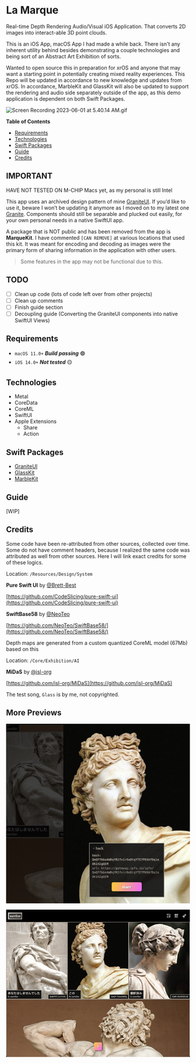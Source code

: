 # La Marque

Real-time Depth Rendering Audio/Visual iOS Application. That converts 2D images into interact-able 3D point clouds.

This is an iOS App, macOS App I had made a while back. There isn't any inherent utility behind besides demonstrating a couple technologies and being sort of an Abstract Art Exhibition of sorts.

Wanted to open source this in preparation for xrOS and anyone that may want a starting point in potentially creating mixed reality experiences. This Repo will be updated in accordance to new knowledge and updates from xrOS. In accordance, MarbleKit and GlassKit will also be updated to support the rendering and audio side separately outside of the app, as this demo application is dependent on both Swift Packages.

![Screen Recording 2023-06-01 at 5.40.14 AM.gif](README_Assets/Screen_Recording_2023-06-01_at_5.40.14_AM.gif)

**Table of Contents**
- [Requirements](#requirements)
- [Technologies](#technologies)
- [Swift Packages](#swift-packages)
- [Guide](#guide)
- [Credits](#credits)

## IMPORTANT

HAVE NOT TESTED ON M-CHIP Macs yet, as my personal is still Intel 

This app uses an archived design pattern of mine [GraniteUI](https://github.com/pexavc/graniteui). If you’d like to use it, beware I won’t be updating it anymore as I moved on to my latest one [Granite](https://github.com/pexavc/granite). Components should still be separable and plucked out easily, for your own personal needs in a native SwiftUI app.

A package that is NOT public and has been removed from the app is **MarqueKit**. I have commented `[CAN REMOVE]` at various locations that used this kit. It was meant for encoding and decoding as images were the primary form of sharing information in the application with other users.

> Some features in the app may not be functional due to this.
> 

## TODO
- [ ] Clean up code (lots of code left over from other projects)
- [ ] Clean up comments
- [ ] Finish guide section 
- [ ] Decoupling guide (Converting the GraniteUI components into native SwiftUI Views)

## Requirements

- `macOS 11.0+`  ***Build passing*** 🟢
- `iOS 14.0+`  ***Not tested*** 🟡

## Technologies

- Metal
- CoreData
- CoreML
- SwiftUI
- Apple Extensions
  - Share
  - Action

## Swift Packages

- [GraniteUI](https://github.com/pexavc/GraniteUI)
- [GlassKit](https://github.com/pexavc/GlassKit)
- [MarbleKit](https://github.com/pexavc/MarbleKit)

## Guide

[WIP]

## Credits

Some code have been re-attributed from other sources, collected over time. Some do not have comment headers, because I realized the same code was attributed as well from other sources. Here I will link exact credits for some of these logics.

Location: `/Resources/Design/System`

**Pure Swift UI** by [@Brett-Best](https://github.com/Brett-Best)

[https://github.com/CodeSlicing/pure-swift-ui](https://github.com/CodeSlicing/pure-swift-ui)

**SwiftBase58** by [@NeoTeo](https://github.com/NeoTeo)

[https://github.com/NeoTeo/SwiftBase58/](https://github.com/NeoTeo/SwiftBase58/)

Depth maps are generated from a custom quantized CoreML model (67Mb) based on this

Location: `/Core/Exhibition/AI`

**MiDaS** by [@isl-org](https://github.com/isl-org)

[https://github.com/isl-org/MiDaS](https://github.com/isl-org/MiDaS)

The test song, `Glass` is by me, not copyrighted. 

## More Previews

![Screen Shot 2023-06-01 at 5.39.44 AM.png](README_Assets/Screen_Shot_2023-06-01_at_5.39.44_AM.png)

![Screen Shot 2023-06-01 at 5.39.15 AM.png](README_Assets/Screen_Shot_2023-06-01_at_5.39.15_AM.png)

